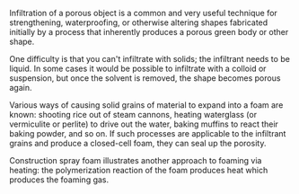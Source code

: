 Infiltration of a porous object is a common and very useful technique
for strengthening, waterproofing, or otherwise altering shapes
fabricated initially by a process that inherently produces a porous
green body or other shape.

One difficulty is that you can't infiltrate with solids; the
infiltrant needs to be liquid.  In some cases it would be possible to
infiltrate with a colloid or suspension, but once the solvent is
removed, the shape becomes porous again.

Various ways of causing solid grains of material to expand into a foam
are known: shooting rice out of steam cannons, heating waterglass (or
vermiculite or perlite) to drive out the water, baking muffins to
react their baking powder, and so on.  If such processes are
applicable to the infiltrant grains and produce a closed-cell foam,
they can seal up the porosity.

Construction spray foam illustrates another approach to foaming via
heating: the polymerization reaction of the foam produces heat which
produces the foaming gas.
